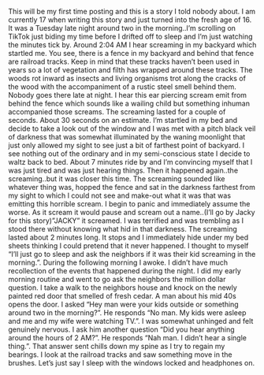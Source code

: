 This will be my first time posting and this is a story I told nobody about. I am currently 17 when writing this story and just turned into the fresh age of 16. It was a Tuesday late night around two in the morning..I’m scrolling on TikTok just biding my time before I drifted off to sleep and I’m just watching the minutes tick by. Around 2:04 AM I hear screaming in my backyard which startled me. You see, there is a fence in my backyard and behind that fence are railroad tracks. Keep in mind that these tracks haven’t been used in years so a lot of vegetation and filth has wrapped around these tracks. The woods rot inward as insects and living organisms trot along the cracks of the wood with the accompaniment of a rustic steel smell behind them. Nobody goes there late at night. I hear this ear piercing scream emit from behind the fence which sounds like a wailing child but something inhuman accompanied those screams. The screaming lasted for a couple of seconds. About 30 seconds on an estimate. I’m startled in my bed and decide to take a look out of the window and I was met with a pitch black veil of darkness that was somewhat illuminated by the waning moonlight that just only allowed my sight to see just a bit of farthest point of backyard. I see nothing out of the ordinary and in my semi-conscious state I decide to waltz back to bed. About 7 minutes ride by and I’m convincing myself that I was just tired and was just hearing things. Then it happened again..the screaming..but it was closer this time. The screaming sounded like whatever  thing was, hopped the fence and sat in the darkness farthest from my sight to which I could not see and make-out what it was that was emitting this horrible scream. I begin to panic and immediately assume the worse. As it scream it would pause and scream out a name..(I’ll go by Jacky for this story)”JACKY” it screamed. I was terrified and was trembling as I stood there without knowing what hid in that darkness. The screaming lasted about 2 minutes long. It stops and I immediately hide under my bed sheets thinking I could pretend that it never happened. I thought to myself “I’ll just go to sleep and ask the neighbors if it was their kid screaming in the morning.”. During the following morning I awoke. I didn’t have much recollection of the events that happened during the night. I did my early morning routine and went to go ask the neighbors the million dollar question. I take a walk to the neighbors house and knock on the newly painted red door that smelled of fresh cedar. A man about his mid 40s opens the door. I asked “Hey man were your kids outside or something around two in the morning?”. He responds “No man. My kids were asleep and me and my wife were watching TV.”. I was somewhat unhinged and felt genuinely nervous. I ask him another question “Did you hear anything around the hours of 2 AM?”. He responds “Nah man. I didn’t hear a single thing.”. That answer sent chills down my spine as I try to regain my bearings. I look at the railroad tracks and saw something move in the brushes. Let’s just say I sleep with the windows locked and headphones on.